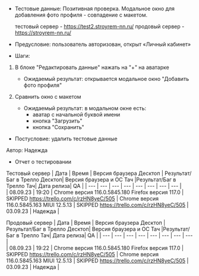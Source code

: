 * Тестовые данные: Позитивная проверка. Модальное окно для добавления фото профиля - совпадение с макетом.

	тестовый сервер - https://test2.stroyrem-nn.ru/   продовый сервер - https://stroyrem-nn.ru/

* Предусловие: пользователь авторизован, открыт «Личный кабинет»

* Шаги:
1.	В блоке "Редактировать  данные" нажать на "+" на аватарке
	* Ожидаемый результат: открывается модальное окно "Добавить фото профиля"
	
2.	Сравнить окно с макетом
	* Ожидаемый результат: в модальном окне есть:
		- аватар с начальной буквой имени
		- кнопка "Загрузить"
		- кнопка "Сохранить"

* Постусловие: удалить тестовые данные

Автор: Надежда

* Отчет о тестировании
  
Тестовый сервер
| Дата | Время | Версия браузера Десктоп | Результат/Баг в Трелло Десктоп|  Версия браузера и ОС Тач |Результат/Баг в Трелло Тач| Дата релиза| QA  |
| --- | --- | --- | --- |  --- | --- | --- | --- |   
| 08.09.23 | 19:20 | Chrome версия 116.0.5845.180 Firefox версия 117.0 | SKIPPED https://trello.com/c/rzHN8yeC/505  | Chrome версия 116.0.5845.163 MIUI 12.5.13 | SKIPPED https://trello.com/c/rzHN8yeC/505 | 03.09.23 | Надежда |  

Продовый сервер
| Дата | Время | Версия браузера Десктоп | Результат/Баг в Трелло Десктоп|  Версия браузера и ОС Тач |Результат/Баг в Трелло Тач| Дата релиза| QA |
| --- | --- | --- | --- |  --- | --- | --- | --- |   
| 08.09.23 | 19:22 | Chrome версия 116.0.5845.180 Firefox версия 117.0 | SKIPPED https://trello.com/c/rzHN8yeC/505 | Chrome версия 116.0.5845.163 MIUI 12.5.13 | SKIPPED https://trello.com/c/rzHN8yeC/505 | 03.09.23 | Надежда |